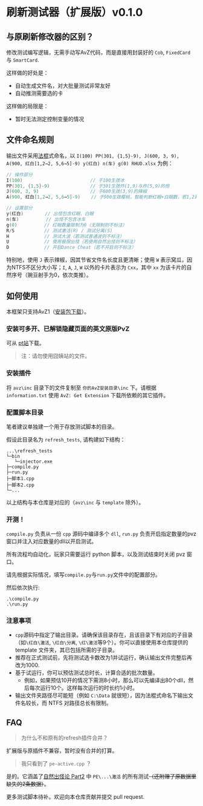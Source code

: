 # 刷新测试器（扩展版）v0.1.0

## 与原刷新修改器的区别？

修改测试编写逻辑，无需手动写AvZ代码，而是直接用封装好的 `Cob`, `FixedCard` 与 `SmartCard`.

这样做的好处是：
- 自动生成文件名，对大批量测试非常友好
- 自动推测需要选的卡

这样做的局限是：
- 暂时无法测定控制变量的情况

## 文件命名规则

输出文件采用[法棍](https://assassinscreed.fandom.com/wiki/Arno_Dorian)式命名，以 `I(100) PP(301, {1,5}-9), J(600, 3, 9), A(900, 红白[1,2→2, 5,6→5]-9) y(红白) n(车) g(0) RHUD.xlsx` 为例：
```c++
// 操作部分
I(100)                         // 于100生效冰
PP(301, {1,5}-9)               // 于301生效炸(1,9)与炸(5,9)的炮
J(600, 3, 9)                   // 于600生效(3,9)的辣椒
A(900, 红白[1,2→2, 5,6→5]-9)    // 于900生效樱桃，智能判断红眼+白眼数，若1,2路多放2路，若5,6路多放6路，列数固定为9

// 设置部分
y(红白)        // 出怪包含红眼、白眼
n(车)          // 出怪不包含冰车
g(0)          // 红眼数量限制为0（无限制则不标注）
R/S           // 测试激活(R) / 测试分离(S)
H             // 测试大波（若测试普通波则不标注）
U             // 使用极限出怪（若使用自然出怪则不标注）
D             // 开启Dance Cheat（若不开启则不标注）
```

特别地，使用 `J` 表示辣椒，因其节省文件名长度且更清晰；使用 `W` 表示窝瓜，因为NTFS不区分大小写；`I`, `A`, `J`, `W` 以外的卡片表示为 `Cxx`，其中 `xx` 为该卡片的自然序号（豌豆射手为0，依次类推）。

## 如何使用

本框架只支持AvZ1（[安装包下载](https://www.bilibili.com/read/cv20065614/)）。

### 安装可多开、已解锁隐藏页面的英文原版PvZ

可从 [pt站](https://pvz.tools/download/)下载。

> 注：请勿使用囧姨站的文件。


### 安装插件

将 `avz\inc` 目录下的文件复制至 `你的AvZ安装目录\inc` 下。请根据 `information.txt` 使用 `AvZ: Get Extension` 下载所依赖的其它插件。

### 配置脚本目录

笔者建议单独建一个用于存放测试脚本的目录。

假设此目录名为 `refresh_tests`, 请构建如下结构：
```
...\refresh_tests
└─bin
   └─injector.exe
├─compile.py
├─run.py
├─脚本1.cpp
├─脚本2.cpp
└─...
```

以上结构与本仓库是对应的（`avz\inc` 与 `template` 除外）。

### 开测！

`compile.py` 负责从一份 `cpp` 源码中编译多个 `dll`, `run.py` 负责开启指定数量的pvz窗口并注入对应数量的dll以开启测试。

所有流程均自动化，玩家只需要运行 python 脚本，以及测试结束时关闭 pvz 窗口。

请先根据实际情况，填写`compile.py`与`run.py`文件中的配置部分。

然后依次执行:
```console
.\compile.py
.\run.py
```

### 注意事项

- `cpp`源码中指定了输出目录。请确保该目录存在，且该目录下有对应的子目录（如`\红白\激活`, `\红白\分离`, `\红\激活`等9个）。你可以直接使用本仓库提供的 template 文件夹，其已包括所需的子目录。
- 推荐在正式测试前，先将测试选卡数改为1并试运行，确认输出文件完整后再改为1000.
- 基于试运行，你可以预估测试总时长，计算合适的批次数量。
    - 例如，如果预估10开的情况下需测8小时，那么可以先编译出80个dll，然后每次运行10个。这样每次运行的时长约1小时。
- 输出文件夹路径尽可能短（例如 `C:\Data` 就很短），因为法棍式命名下输出文件名较长，而 NTFS 对路径总长有限制。

## FAQ
> 为什么不和原有的refresh插件合并？

扩展版与原插件不兼容，暂时没有合并的打算。

> 我只看到了 `pe-active.cpp` ？

是的。它涵盖了[自然出怪论 Part2](https://docs.qq.com/doc/DTlpGdUpmYkpxZEVZ) 中 `PE\...\激活` 的所有测试<del>（还附赠了原数据里缺失的2条数据）</del>。

更多测试脚本待补。欢迎向本仓库贡献并提交 pull request.
